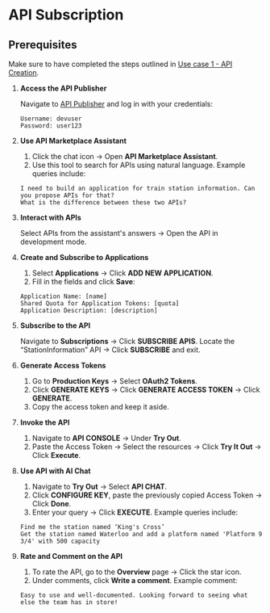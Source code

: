 # API Subscription

## Prerequisites

Make sure to have completed the steps outlined in [Use case 1 - API Creation](../Use%20case%201%20-%20API%20Creation/README.md).

1. **Access the API Publisher**

    Navigate to [API Publisher](https://localhost:9443/publisher) and log in with your credentials:

    ```
    Username: devuser
    Password: user123
    ```

2. **Use API Marketplace Assistant**

    1. Click the chat icon → Open **API Marketplace Assistant**.
    2. Use this tool to search for APIs using natural language. Example queries include:

    ```
    I need to build an application for train station information. Can you propose APIs for that?
    What is the difference between these two APIs?
    ```

3. **Interact with APIs**

    Select APIs from the assistant's answers → Open the API in development mode.

4. **Create and Subscribe to Applications**

    1. Select **Applications** → Click **ADD NEW APPLICATION**.
    2. Fill in the fields and click **Save**:

    ```
    Application Name: [name]
    Shared Quota for Application Tokens: [quota]
    Application Description: [description]
    ```

5. **Subscribe to the API**

    Navigate to **Subscriptions** → Click **SUBSCRIBE APIS**. Locate the “StationInformation” API → Click **SUBSCRIBE** and exit.

6. **Generate Access Tokens**

    1. Go to **Production Keys** → Select **OAuth2 Tokens**.
    2. Click **GENERATE KEYS** → Click **GENERATE ACCESS TOKEN** → Click **GENERATE**.
    3. Copy the access token and keep it aside.

7. **Invoke the API**

    1. Navigate to **API CONSOLE** → Under **Try Out**.
    2. Paste the Access Token → Select the resources → Click **Try It Out** → Click **Execute**.

8. **Use API with AI Chat**

    1. Navigate to **Try Out** → Select **API CHAT**.
    2. Click **CONFIGURE KEY**, paste the previously copied Access Token → Click **Done**.
    3. Enter your query → Click **EXECUTE**. Example queries include:

    ```
    Find me the station named ‘King's Cross’
    Get the station named Waterloo and add a platform named 'Platform 9 3/4' with 500 capacity
    ```

9. **Rate and Comment on the API**

    1. To rate the API, go to the **Overview** page → Click the star icon.
    2. Under comments, click **Write a comment**. Example comment:

    ```
    Easy to use and well-documented. Looking forward to seeing what else the team has in store!
    ```
